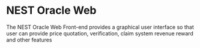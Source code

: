 # NEST Oracle Web

The NEST Oracle Web Front-end provides a graphical user interface so that user can provide price quotation, verification, claim system revenue reward and other features 
